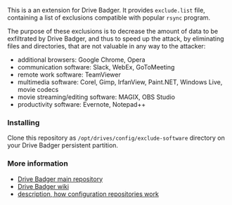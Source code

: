 This is a an extension for Drive Badger. It provides `exclude.list` file, containing a list of exclusions compatible with popular `rsync` program.

The purpose of these exclusions is to decrease the amount of data to be exfiltrated by Drive Badger, and thus to speed up the attack,
by eliminating files and directories, that are not valuable in any way to the attacker:

- additional browsers: Google Chrome, Opera
- communication software: Slack, WebEx, GoToMeeting
- remote work software: TeamViewer
- multimedia software: Corel, Gimp, IrfanView, Paint.NET, Windows Live, movie codecs
- movie streaming/editing software: MAGIX, OBS Studio
- productivity software: Evernote, Notepad++

### Installing

Clone this repository as `/opt/drives/config/exclude-software` directory on your Drive Badger persistent partition.

### More information

- [Drive Badger main repository](https://github.com/drivebadger/drivebadger)
- [Drive Badger wiki](https://github.com/drivebadger/drivebadger/wiki)
- [description, how configuration repositories work](https://github.com/drivebadger/drivebadger/wiki/Configuration-repositories)
